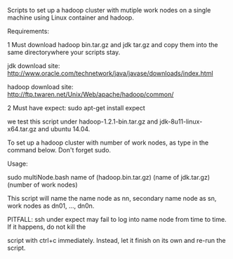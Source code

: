 Scripts to set up a hadoop cluster with mutiple work nodes on a single machine using Linux container and hadoop. 

Requirements:

1 Must download hadoop bin.tar.gz and jdk tar.gz and copy them into the same directorywhere your scripts stay. 

jdk download site: http://www.oracle.com/technetwork/java/javase/downloads/index.html 

hadoop download site: http://ftp.twaren.net/Unix/Web/apache/hadoop/common/

2 Must have expect: sudo apt-get install expect

we test this script under hadoop-1.2.1-bin.tar.gz and jdk-8u11-linux-x64.tar.gz and ubuntu 14.04. 

To set up a hadoop cluster with number of work nodes, as type in the command below. Don't forget sudo. 

Usage:

sudo multiNode.bash name of (hadoop.bin.tar.gz) (name of jdk.tar.gz) (number of work nodes)

This script will name the name node as nn, secondary name node as sn, work nodes as dn01, ..., dn0n. 

PITFALL: ssh under expect may fail to log into name node from time to time. If it happens, do not kill the 

script with ctrl+c immediately. Instead, let it finish on its own and re-run the script. 


